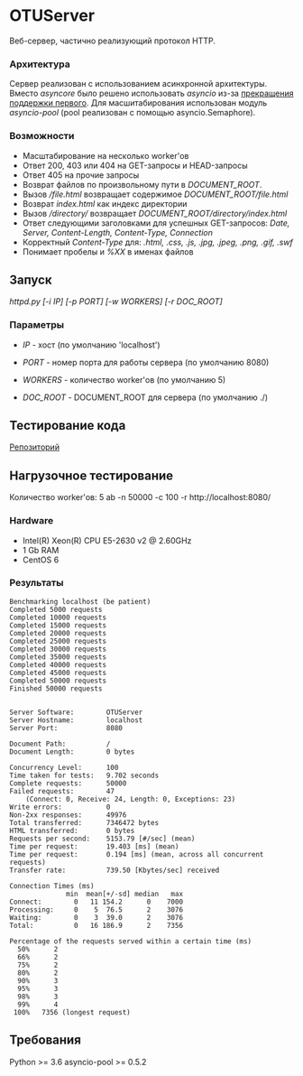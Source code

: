 # OTUServer
Веб-сервер, частично реализующий протоĸол HTTP.

### Архитектура

Сервер реализован с использованием асинхронной архитектуры. Вместо *asyncore* было решено использовать *asyncio* из-за [прекращения поддержки первого](https://docs.python.org/3/library/asyncore.html). Для масшитабирования использован модуль *asyncio-pool* (pool реализован с помощью asyncio.Semaphore).

### Возможности

- Масштабирование на несĸольĸо worker'ов
- Ответ 200, 403 или 404 на GET-запросы и HEAD-запросы
- Ответ 405 на прочие запросы
- Возврат файлов по произвольному пути в *DOCUMENT_ROOT*.
- Вызов */file.html* возвращает содержимое *DOCUMENT_ROOT/file.html*
- Возврат *index.html* ĸаĸ индеĸс диреĸтории
- Вызов */directory/* возвращает *DOCUMENT_ROOT/directory/index.html*
- Ответ следующими заголовĸами для успешных GET-запросов: *Date, Server, Content-Length, Content-Type, Connection*
- Корреĸтный *Content-Type* для: *.html, .css, .js, .jpg, .jpeg, .png, .gif, .swf*
- Понимает пробелы и *%XX* в именах файлов

## Запуск
*httpd.py [-i IP] [-p PORT] [-w WORKERS] [-r DOC_ROOT]*

### Параметры

- *IP* - хост (по умолчанию 'localhost') 

- *PORT* - номер порта для работы сервера (по умолчанию 8080)

- *WORKERS* - количество worker'ов (по умолчанию 5)

- *DOC_ROOT* - DOCUMENT_ROOT для сервера (по умолчанию ./)

## Тестирование кода
[Репозиторий](https://github.com/s-stupnikov/http-test-suite) 

## Нагрузочное тестирование
Количество worker'ов: 5
    ab -n 50000 -c 100 -r http://localhost:8080/

### Hardware
- Intel(R) Xeon(R) CPU E5-2630 v2 @ 2.60GHz
- 1 Gb RAM
- CentOS 6

### Результаты

    Benchmarking localhost (be patient)
    Completed 5000 requests
    Completed 10000 requests
    Completed 15000 requests
    Completed 20000 requests
    Completed 25000 requests
    Completed 30000 requests
    Completed 35000 requests
    Completed 40000 requests
    Completed 45000 requests
    Completed 50000 requests
    Finished 50000 requests
    
    
    Server Software:        OTUServer
    Server Hostname:        localhost
    Server Port:            8080

    Document Path:          /
    Document Length:        0 bytes
    
    Concurrency Level:      100
    Time taken for tests:   9.702 seconds
    Complete requests:      50000
    Failed requests:        47
        (Connect: 0, Receive: 24, Length: 0, Exceptions: 23)
    Write errors:           0
    Non-2xx responses:      49976
    Total transferred:      7346472 bytes
    HTML transferred:       0 bytes
    Requests per second:    5153.79 [#/sec] (mean)
    Time per request:       19.403 [ms] (mean)
    Time per request:       0.194 [ms] (mean, across all concurrent requests)
    Transfer rate:          739.50 [Kbytes/sec] received

    Connection Times (ms)
                  min  mean[+/-sd] median   max
    Connect:        0   11 154.2      0    7000
    Processing:     0    5  76.5      2    3076
    Waiting:        0    3  39.0      2    3076
    Total:          0   16 186.9      2    7356

    Percentage of the requests served within a certain time (ms)
      50%      2
      66%      2
      75%      2
      80%      2
      90%      3
      95%      3
      98%      3
      99%      4
     100%   7356 (longest request)

## Требования
Python >= 3.6
asyncio-pool >= 0.5.2